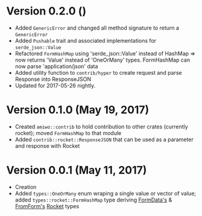 # Version 0.2.0 ()
- Added `GenericError` and changed all method signature to return a `GenericError`
- Added `Pushable` trait and associated implementations for `serde_json::Value`
- Refactored `FormHashMap` using 'serde_json::Value' instead of HashMap => now returns 'Value' instead of 'OneOrMany' types. FormHashMap can now parse 'application/json' data
- Added utility function to `contrib/hyper` to create request and parse Response into ResponseJSON
- Updated for 2017-05-26 nightly.

# Version 0.1.0 (May 19, 2017)
- Created `amiwo::contrib` to hold contribution to other crates (currently rocket); moved `FormHashMap` to that module
- Added `contrib::rocket::ResponseJSON` that can be used as a parameter and response with Rocket

# Version 0.0.1 (May 11, 2017)
- Creation
- Added `types::OneOrMany` enum wraping a single value or vector of value; added `types::rocket::FormHashMap` type deriving [FormData's](https://api.rocket.rs/rocket/data/trait.FromData.html) & [FromForm's](https://api.rocket.rs/rocket/request/trait.FromForm.html) [Rocket](https://rocket.rs) types